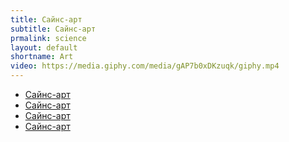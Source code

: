```yaml
---
title: Сайнс-арт
subtitle: Сайнс-арт
prmalink: science
layout: default
shortname: Art
video: https://media.giphy.com/media/gAP7b0xDKzuqk/giphy.mp4
---
```


+ [Сайнс-арт](art)
+ [Сайнс-арт](art)
+ [Сайнс-арт](art)
+ [Сайнс-арт](art)
